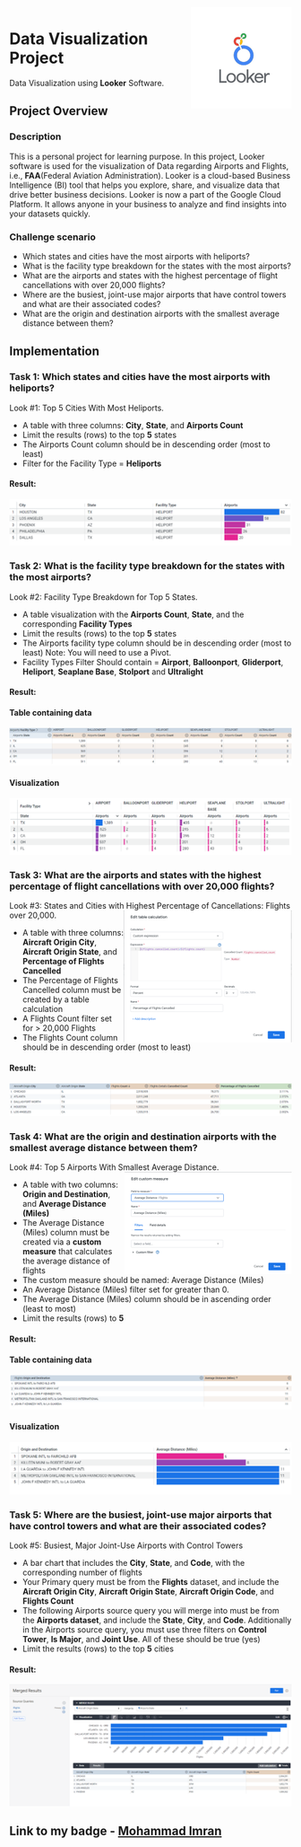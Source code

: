 <img align="right" src="https://github.com/Imranian/Data-Visualization-with-Looker/blob/main/Looker_logo_high_res%20(1).png"/>

# Data Visualization Project

Data Visualization using **Looker** Software.
## Project Overview
### Description
This is a personal project for learning purpose. In this project, Looker software is used for the visualization of Data regarding Airports and Flights, i.e., **FAA**(Federal Aviation Administration). Looker is a cloud-based Business Intelligence (BI) tool that helps you explore, share, and visualize data that drive better business decisions. Looker is now a part of the Google Cloud Platform. It allows anyone in your business to analyze and find insights into your datasets quickly.
### Challenge scenario
- Which states and cities have the most airports with heliports?
- What is the facility type breakdown for the states with the most airports?
- What are the airports and states with the highest percentage of flight cancellations with over 20,000 flights?
- Where are the busiest, joint-use major airports that have control towers and what are their associated codes?
- What are the origin and destination airports with the smallest average distance between them?
## Implementation
### Task 1: Which states and cities have the most airports with heliports?
Look #1: Top 5 Cities With Most Heliports.
- A table with three columns: **City**, **State**, and **Airports Count**
- Limit the results (rows) to the top **5** states
- The Airports Count column should be in descending order (most to least)
- Filter for the Facility Type = **Heliports**

#### Result:

<p align="center">
    <img src="https://github.com/Imranian/Data-Visualization-with-Looker/blob/main/Top%205%20cities%20with%20most%20heliports.png">
</p>

### Task 2: What is the facility type breakdown for the states with the most airports?
Look #2: Facility Type Breakdown for Top 5 States.
- A table visualization with the **Airports Count**, **State**, and the corresponding **Facility Types**
- Limit the results (rows) to the top **5** states
- The Airports facility type column should be in descending order (most to least)
Note: You will need to use a Pivot.
- Facility Types Filter Should contain = **Airport**, **Balloonport**, **Gliderport**, **Heliport**, **Seaplane Base**, **Stolport** and **Ultralight**

#### Result:

#### Table containing data
<p align="center">
    <img src="https://github.com/Imranian/Data-Visualization-with-Looker/blob/main/2.%20Facility%20type/Top%205%20Facility%20type.png">
</p>

#### Visualization
<p align="center">
    <img src="https://github.com/Imranian/Data-Visualization-with-Looker/blob/main/2.%20Facility%20type/Facility%20Type%20Breakdown%20for%20Top%205%20States.png">
</p>

### Task 3: What are the airports and states with the highest percentage of flight cancellations with over 20,000 flights?
Look #3: States and Cities with Highest Percentage of Cancellations: Flights over 20,000.
<img align="right" src="https://github.com/Imranian/Data-Visualization-with-Looker/blob/main/3.%20Percentage%20Cancelled/New%20percentage%20of%20flights%20cancelled%20table%20.png"/>

- A table with three columns: **Aircraft Origin City**, **Aircraft Origin State**, and **Percentage of Flights Cancelled**
- The Percentage of Flights Cancelled column must be created by a table calculation
- A Flights Count filter set for > 20,000 Flights
- The Flights Count column should be in descending order (most to least)

#### Result:

<p align="center">
    <img src="https://github.com/Imranian/Data-Visualization-with-Looker/blob/main/3.%20Percentage%20Cancelled/percentage%20of%20flights%20cancelled.png">
</p>

### Task 4: What are the origin and destination airports with the smallest average distance between them?
Look #4: Top 5 Airports With Smallest Average Distance.
<img align="right" src="https://github.com/Imranian/Data-Visualization-with-Looker/blob/main/4.%20Smallest%20avg%20dist/Small%20Average%20dist%20miles%20table.png"/>
- A table with two columns: **Origin and Destination**, and **Average Distance (Miles)**
- The Average Distance (Miles) column must be created via a **custom measure** that calculates the average distance of flights
- The custom measure should be named: Average Distance (Miles)
- An Average Distance (Miles) filter set for greater than 0.
- The Average Distance (Miles) column should be in ascending order (least to most)
- Limit the results (rows) to **5**

#### Result:

#### Table containing data
<p align="center">
    <img src="https://github.com/Imranian/Data-Visualization-with-Looker/blob/main/4.%20Smallest%20avg%20dist/Avg%20dist%20miles.png">
</p>

#### Visualization
<p align="center">
    <img src="https://github.com/Imranian/Data-Visualization-with-Looker/blob/main/4.%20Smallest%20avg%20dist/Top%205%20airports%20with%20smallest%20avg%20distance.png">
</p>

### Task 5: Where are the busiest, joint-use major airports that have control towers and what are their associated codes?
Look #5: Busiest, Major Joint-Use Airports with Control Towers
- A bar chart that includes the **City**, **State**, and **Code**, with the corresponding number of flights
- Your Primary query must be from the **Flights** dataset, and include the **Aircraft Origin City**, **Aircraft Origin State**, **Aircraft Origin Code**, and **Flights Count**
- The following Airports source query you will merge into must be from the **Airports dataset**, and include the **State**, **City**, and **Code**. Additionally in the Airports source query, you must use three filters on **Control Tower**, **Is Major**, and **Joint Use**. All of these should be true (yes)
- Limit the results (rows) to the top **5** cities

#### Result:

<p align="center">
    <img src="https://github.com/Imranian/Data-Visualization-with-Looker/blob/main/5.%20Merge/Busiest%2C%20Major%20Joint-Use%20Airports%20with%20Control%20Towers.png">
</p>



## Link to my badge - [Mohammad Imran](https://www.cloudskillsboost.google/public_profiles/8123fb0d-fe65-48d3-a525-1c72976155c7)



